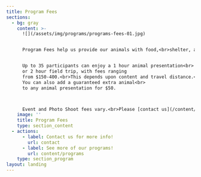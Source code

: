 ```yaml
---
title: Program Fees
sections:
  - bg: gray
    content: >-
      ![](/assets/img/programs/programs-fees-01.jpg)


      Program Fees help us provide our animals with food,<br>shelter, and quality care!


      Up to 35 participants can enjoy a 1 hour animal presentation<br>
      or 2 hour field trip, with fees ranging
      from $150-400.<br>This depends upon content and travel distance.<br>
      You can also add a guaranteed extra animal<br>
      to any animal presentation for $50.



      Event and Photo Shoot fees vary.<br>Please [contact us](/content/contact) to discuss desired content and precise fees.
    image: ''
    title: Program Fees
    type: section_content
  - actions:
      - label: Contact us for more info!
        url: contact
      - label: See more of our programs!
        url: content/programs
    type: section_program
layout: landing
---
```


